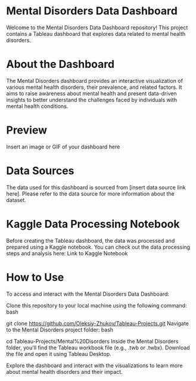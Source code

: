 # Mental Disorders Data Dashboard
Welcome to the Mental Disorders Data Dashboard repository! This project contains a Tableau dashboard that explores data related to mental health disorders.

# About the Dashboard
The Mental Disorders dashboard provides an interactive visualization of various mental health disorders, their prevalence, and related factors. It aims to raise awareness about mental health and present data-driven insights to better understand the challenges faced by individuals with mental health conditions.

# Preview
Insert an image or GIF of your dashboard here

# Data Sources
The data used for this dashboard is sourced from [insert data source link here]. Please refer to the data source for more information about the dataset.

# Kaggle Data Processing Notebook
Before creating the Tableau dashboard, the data was processed and prepared using a Kaggle notebook. You can check out the data processing steps and analysis here: Link to Kaggle Notebook

# How to Use
To access and interact with the Mental Disorders Data Dashboard:

Clone this repository to your local machine using the following command:
bash

git clone https://github.com/Oleksiy-Zhukov/Tableau-Projects.git
Navigate to the Mental Disorders project folder:
bash

cd Tableau-Projects/Mental%20Disorders
Inside the Mental Disorders folder, you'll find the Tableau workbook file (e.g., .twb or .twbx). Download the file and open it using Tableau Desktop.

Explore the dashboard and interact with the visualizations to learn more about mental health disorders and their impact.
